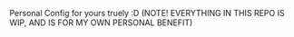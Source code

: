 Personal Config for yours truely :D
(NOTE! EVERYTHING IN THIS REPO IS WIP, AND IS FOR MY OWN PERSONAL BENEFIT)
